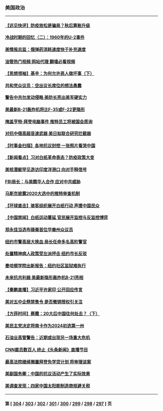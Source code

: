 ### 美国政治
---
#### [【远见快评】防疫放松是骗局？秋后算账升级](../../pages/ncid1078159/n13878641.md?12051245) 
#### [冷战时期的回忆（二）：1960年的U-2事件](../../pages/ncid1078159/n13878654.md?12051245) 
#### [美情报总监：俄弹药消耗速度快于补充速度](../../pages/ncid1078159/n13878582.md?12051245) 
#### [油管热门视频 网站代理 翻墙必看视频](http://138.2.39.72:81/youtube.html?epic-marker?12051245)
#### [【思想领袖】基辛：为何允许恶人做坏事（下）](../../pages/ncid1078159/n13875733.md?12051245) 
#### [共和党众议员：空出议长席位的想法愚蠢](../../pages/ncid1078159/n13878504.md?12051245) 
#### [警告中共勿发动侵略 美防长亮出美军硬实力](../../pages/ncid1078159/n13878438.md?12051245) 
#### [美最新B-21轰炸机将比F-35或F-22更隐形](../../pages/ncid1078159/n13878027.md?12051245) 
#### [掩盖亨特·拜登电脑事件 推特员工将被国会质询](../../pages/ncid1078159/n13878119.md?12051245) 
#### [对抗中俄高超音速武器 美日拟联合研究拦截器](../../pages/ncid1078159/n13878095.md?12051245) 
#### [【时事金扫描】各地抗议封控 一张照片看哭中国](../../pages/ncid1078159/n13878025.md?12051245) 
#### [【新闻看点】习对白纸革命表态？防疫政策大变](../../pages/ncid1078159/n13877672.md?12051245) 
#### [美核潜艇罕见造访印度洋港口 向对手释信号](../../pages/ncid1078159/n13878029.md?12051245) 
#### [FBI局长：与美籍华人合作 应对中共威胁](../../pages/ncid1078159/n13877934.md?12051245) 
#### [马斯克披露2020大选中的推特审查机制](../../pages/ncid1078159/n13877927.md?12051245) 
#### [【环球直击】骇客组织展开白纸行动 声援中国民众](../../pages/ncid1078159/n13877676.md?12051245) 
#### [【中国禁闻】白纸运动蔓延 官民展开监控与反监控博弈](../../pages/ncid1078159/n13877692.md?12051245) 
#### [郑永佳当选布碌崙首位华裔州众议员](../../pages/ncid1078159/n13877794.md?12051245) 
#### [纽约市警高层大换血 局长任命多名高阶警官](../../pages/ncid1078159/n13877809.md?12051245) 
#### [处置精神病人政策受左派抨击 纽约市长反驳](../../pages/ncid1078159/n13877775.md?12051245) 
#### [曼哈顿学院出新报告：纽约社区监狱难执行](../../pages/ncid1078159/n13877779.md?12051245) 
#### [未来抗共利器 美最新隐形轰炸机B-21亮相](../../pages/ncid1078159/n13877758.md?12051245) 
#### [【秦鹏直播】习近平许家印 公开回应传言](../../pages/ncid1078159/n13877696.md?12051245) 
#### [美对五中企祭禁售令 是否撤销授权引关注](../../pages/ncid1078159/n13877620.md?12051245) 
#### [【方菲时间】蔡霞：20大后中国往何处去？（下）](../../pages/ncid1078159/n13877445.md?12051245) 
#### [美民主党决定将南卡作为2024初选第一州](../../pages/ncid1078159/n13877665.md?12051245) 
#### [石油业高管警告：近期或出现另一场重大危机](../../pages/ncid1078159/n13877695.md?12051245) 
#### [CNN裁员数百人 终止《头条新闻》直播节目](../../pages/ncid1078159/n13877643.md?12051245) 
#### [最高法院继续搁置拜登免学贷计划 将审理该案](../../pages/ncid1078159/n13877693.md?12051245) 
#### [美副国务卿：中国的抗议活动产生了实际效果](../../pages/ncid1078159/n13877653.md?12051245) 
#### [美调查发现：四家中国太阳能制造商规避关税](../../pages/ncid1078159/n13877642.md?12051245) 

---
#### 第 [ [304](./304.md?12051245) / [303](./303.md?12051245) / [302](./302.md?12051245) / [301](./301.md?12051245) / [300](./300.md?12051245) / [299](./299.md?12051245) / [298](./298.md?12051245) / [297](./297.md?12051245) ] 页
